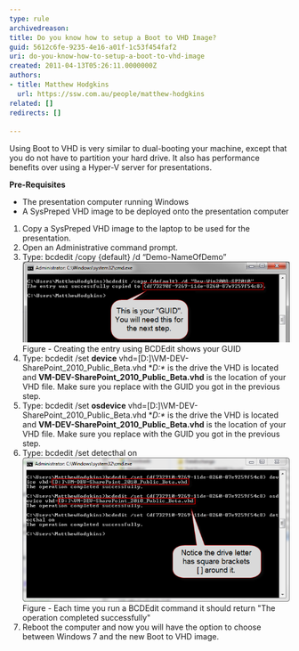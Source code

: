 ```yaml
---
type: rule
archivedreason: 
title: Do you know how to setup a Boot to VHD Image?
guid: 5612c6fe-9235-4e16-a01f-1c53f454faf2
uri: do-you-know-how-to-setup-a-boot-to-vhd-image
created: 2011-04-13T05:26:11.0000000Z
authors:
- title: Matthew Hodgkins
  url: https://ssw.com.au/people/matthew-hodgkins
related: []
redirects: []

---
```


Using Boot to VHD is very similar to dual-booting your machine, except that you do not have to partition your hard drive. It also has performance benefits over using a Hyper-V server for presentations.   
<!--endintro-->
**Pre-Requisites** 


* The presentation computer running Windows
* A SysPreped VHD image to be deployed onto the presentation computer


1. Copy a SysPreped VHD image to the laptop to be used for the presentation.
2. Open an Administrative command prompt.
3. Type:
<font class="ms-rteCustom-CodeArea">bcdedit /copy {default} /d “Demo-NameOfDemo”</font>
![](fig1-creatingentry.png)
<font class="ms-rteCustom-FigureNormal">Figure - Creating the entry using BCDEdit shows your GUID</font>
4. Type:
<font class="ms-rteCustom-CodeArea">bcdedit /set <guid>  <strong>device</strong> vhd=[D:]\VM-DEV-SharePoint_2010_Public_Beta.vhd</guid></font>
**D:\** is the drive the VHD is located and  **VM-DEV-SharePoint\_2010\_Public\_Beta.vhd** is the location of your VHD file. Make sure you replace   with the GUID you got in the previous step.
5. Type:
<font class="ms-rteCustom-CodeArea">bcdedit /set <guid>  <strong>osdevice</strong> vhd=[D:]\VM-DEV-SharePoint_2010_Public_Beta.vhd</guid></font>
**D:\** is the drive the VHD is located and  **VM-DEV-SharePoint\_2010\_Public\_Beta.vhd** is the location of your VHD file. Make sure you replace   with the GUID you got in the previous step.
6. Type:
<font class="ms-rteCustom-CodeArea">bcdedit /set <guid> detecthal on</guid></font>
![](fig2-addguids.png)
<font class="ms-rteCustom-FigureNormal">Figure - Each time you run a BCDEdit command it should return "The operation completed successfully"</font>
7. Reboot the computer and now you will have the option to choose between Windows 7 and the new Boot to VHD image.
